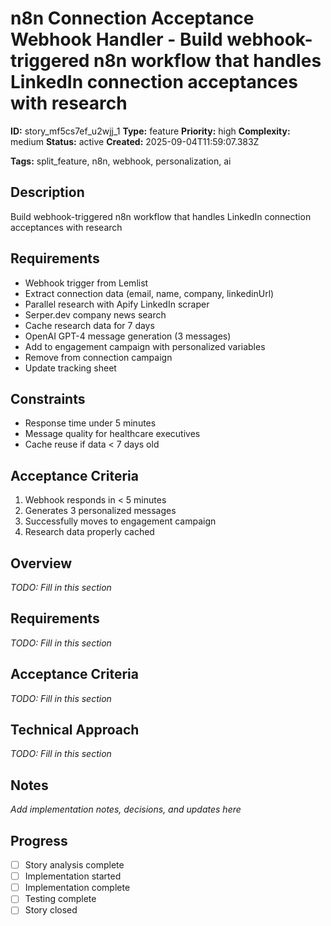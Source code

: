 # n8n Connection Acceptance Webhook Handler - Build webhook-triggered n8n workflow that handles LinkedIn connection acceptances with research

**ID:** story_mf5cs7ef_u2wjj_1
**Type:** feature
**Priority:** high
**Complexity:** medium
**Status:** active
**Created:** 2025-09-04T11:59:07.383Z

**Tags:** split_feature, n8n, webhook, personalization, ai

## Description
Build webhook-triggered n8n workflow that handles LinkedIn connection acceptances with research

## Requirements
- Webhook trigger from Lemlist
- Extract connection data (email, name, company, linkedinUrl)
- Parallel research with Apify LinkedIn scraper
- Serper.dev company news search
- Cache research data for 7 days
- OpenAI GPT-4 message generation (3 messages)
- Add to engagement campaign with personalized variables
- Remove from connection campaign
- Update tracking sheet

## Constraints
- Response time under 5 minutes
- Message quality for healthcare executives
- Cache reuse if data < 7 days old

## Acceptance Criteria
1. Webhook responds in < 5 minutes
2. Generates 3 personalized messages
3. Successfully moves to engagement campaign
4. Research data properly cached

## Overview
_TODO: Fill in this section_

## Requirements
_TODO: Fill in this section_

## Acceptance Criteria
_TODO: Fill in this section_

## Technical Approach
_TODO: Fill in this section_

## Notes
_Add implementation notes, decisions, and updates here_

## Progress
- [ ] Story analysis complete
- [ ] Implementation started
- [ ] Implementation complete
- [ ] Testing complete
- [ ] Story closed
